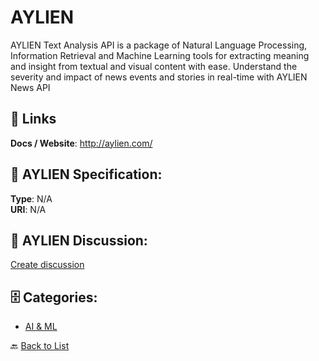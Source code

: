 # AYLIEN


AYLIEN Text Analysis API is a package of Natural Language Processing, Information Retrieval and Machine Learning tools for extracting meaning and insight from textual and visual content with ease.  Understand the severity and impact of news events and stories in real-time with AYLIEN News API

##  🔗 Links
**Docs / Website**: http://aylien.com/

## 🧬 AYLIEN Specification:
**Type**: N/A  
**URI**: N/A

## 💬 AYLIEN Discussion:
[Create discussion](https://github.com/apis-list/apis-list/discussions/new)

## 🗄️ Categories:
- [AI & ML](https://github.com/apis-list/apis-list#ai--ml-)




🔙 [Back to List](https://github.com/apis-list/apis-list)
